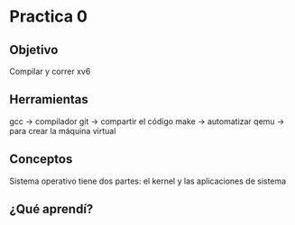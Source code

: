# Practica 0
## Objetivo
Compilar y correr xv6

## Herramientas
gcc   -> compilador
git   -> compartir el código
make  -> automatizar
qemu  -> para crear la máquina virtual

## Conceptos
Sistema operativo tiene dos partes: el kernel y las aplicaciones de sistema

## ¿Qué aprendí?
